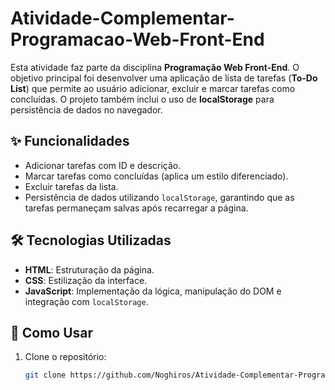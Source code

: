 # Atividade-Complementar-Programacao-Web-Front-End

Esta atividade faz parte da disciplina **Programação Web Front-End**. 
O objetivo principal foi desenvolver uma aplicação de lista de tarefas (**To-Do List**) que permite ao usuário adicionar, excluir e marcar tarefas como concluídas. O projeto também inclui o uso de **localStorage** para persistência de dados no navegador.

## ✨ Funcionalidades
- Adicionar tarefas com ID e descrição.
- Marcar tarefas como concluídas (aplica um estilo diferenciado).
- Excluir tarefas da lista.
- Persistência de dados utilizando `localStorage`, garantindo que as tarefas permaneçam salvas após recarregar a página.

## 🛠️ Tecnologias Utilizadas
- **HTML**: Estruturação da página.
- **CSS**: Estilização da interface.
- **JavaScript**: Implementação da lógica, manipulação do DOM e integração com `localStorage`.

## 🚀 Como Usar
1. Clone o repositório:
   ```bash
   git clone https://github.com/Noghiros/Atividade-Complementar-Programacao-Web-Front-End.git
